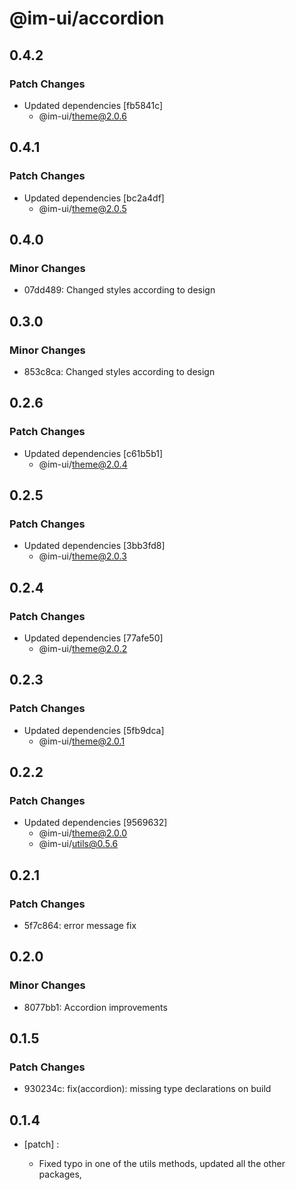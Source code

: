 # @im-ui/accordion

## 0.4.2

### Patch Changes

- Updated dependencies [fb5841c]
  - @im-ui/theme@2.0.6

## 0.4.1

### Patch Changes

- Updated dependencies [bc2a4df]
  - @im-ui/theme@2.0.5

## 0.4.0

### Minor Changes

- 07dd489: Changed styles according to design

## 0.3.0

### Minor Changes

- 853c8ca: Changed styles according to design

## 0.2.6

### Patch Changes

- Updated dependencies [c61b5b1]
  - @im-ui/theme@2.0.4

## 0.2.5

### Patch Changes

- Updated dependencies [3bb3fd8]
  - @im-ui/theme@2.0.3

## 0.2.4

### Patch Changes

- Updated dependencies [77afe50]
  - @im-ui/theme@2.0.2

## 0.2.3

### Patch Changes

- Updated dependencies [5fb9dca]
  - @im-ui/theme@2.0.1

## 0.2.2

### Patch Changes

- Updated dependencies [9569632]
  - @im-ui/theme@2.0.0
  - @im-ui/utils@0.5.6

## 0.2.1

### Patch Changes

- 5f7c864: error message fix

## 0.2.0

### Minor Changes

- 8077bb1: Accordion improvements

## 0.1.5

### Patch Changes

- 930234c: fix(accordion): missing type declarations on build

## 0.1.4

- [patch] :

  - Fixed typo in one of the utils methods, updated all the other packages,
